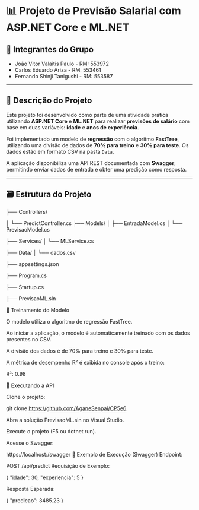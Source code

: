 # 📊 Projeto de Previsão Salarial com ASP.NET Core e ML.NET

## 👥 Integrantes do Grupo

-   João Vitor Valaitis Paulo - RM: 553972
-   Carlos Eduardo Ariza - RM: 553461
-   Fernando Shinji Tanigushi - RM: 553587
---

## 📌 Descrição do Projeto

Este projeto foi desenvolvido como parte de uma atividade prática utilizando **ASP.NET Core** e **ML.NET** para realizar **previsões de salário** com base em duas variáveis: **idade** e **anos de experiência**.

Foi implementado um modelo de **regressão** com o algoritmo **FastTree**, utilizando uma divisão de dados de **70% para treino** e **30% para teste**. Os dados estão em formato CSV na pasta `Data`.

A aplicação disponibiliza uma API REST documentada com **Swagger**, permitindo enviar dados de entrada e obter uma predição como resposta.

---

## 🗃️ Estrutura do Projeto

├── Controllers/

│ └── PredictController.cs
├── Models/
│ ├── EntradaModel.cs
│ └── PrevisaoModel.cs

├── Services/
│ └── MLService.cs

├── Data/
│ └── dados.csv

├── appsettings.json

├── Program.cs

├── Startup.cs

├── PrevisaoML.sln


🧠 Treinamento do Modelo


O modelo utiliza o algoritmo de regressão FastTree.

Ao iniciar a aplicação, o modelo é automaticamente treinado com os dados presentes no CSV.

A divisão dos dados é de 70% para treino e 30% para teste.

A métrica de desempenho R² é exibida no console após o treino:

R²: 0.98

🚀 Executando a API

Clone o projeto:

git clone https://github.com/AganeSenpai/CP5e6

Abra a solução PrevisaoML.sln no Visual Studio.

Execute o projeto (F5 ou dotnet run).

Acesse o Swagger:

https://localhost:<porta>/swagger
🔮 Exemplo de Execução (Swagger)
Endpoint:

POST /api/predict
Requisição de Exemplo:

{
  "idade": 30,
  "experiencia": 5
}


Resposta Esperada:

{
  "predicao": 3485.23
}
